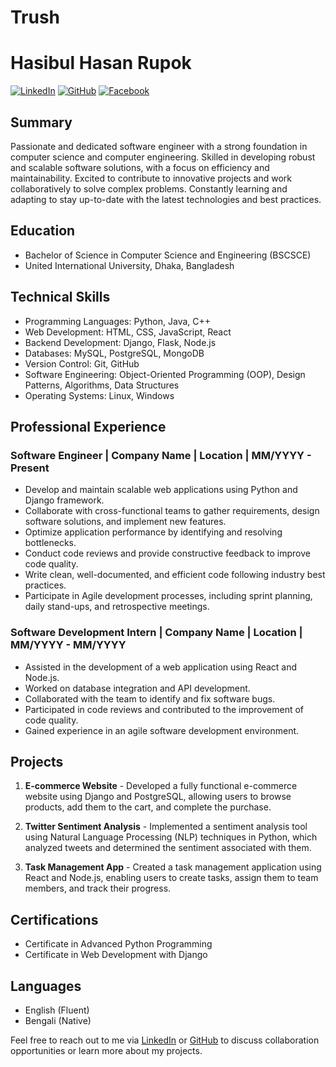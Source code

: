 # Trush

# Hasibul Hasan Rupok

[![LinkedIn](https://img.shields.io/badge/-LinkedIn-blue?style=flat&logo=linkedin&logoColor=white)](https://www.linkedin.com/in/hasibulhasanrupok/)
[![GitHub](https://img.shields.io/badge/-GitHub-black?style=flat&logo=github&logoColor=white)](https://github.com/hasibulrupok)
[![Facebook](https://img.shields.io/badge/-Facebook-blue?style=flat&logo=facebook&logoColor=white)](https://facebook.com/rupok.4)

## Summary

Passionate and dedicated software engineer with a strong foundation in computer science and computer engineering. Skilled in developing robust and scalable software solutions, with a focus on efficiency and maintainability. Excited to contribute to innovative projects and work collaboratively to solve complex problems. Constantly learning and adapting to stay up-to-date with the latest technologies and best practices.

## Education

- Bachelor of Science in Computer Science and Engineering (BSCSCE)
- United International University, Dhaka, Bangladesh

## Technical Skills

- Programming Languages: Python, Java, C++
- Web Development: HTML, CSS, JavaScript, React
- Backend Development: Django, Flask, Node.js
- Databases: MySQL, PostgreSQL, MongoDB
- Version Control: Git, GitHub
- Software Engineering: Object-Oriented Programming (OOP), Design Patterns, Algorithms, Data Structures
- Operating Systems: Linux, Windows

## Professional Experience

### Software Engineer | Company Name | Location | MM/YYYY - Present

- Develop and maintain scalable web applications using Python and Django framework.
- Collaborate with cross-functional teams to gather requirements, design software solutions, and implement new features.
- Optimize application performance by identifying and resolving bottlenecks.
- Conduct code reviews and provide constructive feedback to improve code quality.
- Write clean, well-documented, and efficient code following industry best practices.
- Participate in Agile development processes, including sprint planning, daily stand-ups, and retrospective meetings.

### Software Development Intern | Company Name | Location | MM/YYYY - MM/YYYY

- Assisted in the development of a web application using React and Node.js.
- Worked on database integration and API development.
- Collaborated with the team to identify and fix software bugs.
- Participated in code reviews and contributed to the improvement of code quality.
- Gained experience in an agile software development environment.

## Projects

1. **E-commerce Website** - Developed a fully functional e-commerce website using Django and PostgreSQL, allowing users to browse products, add them to the cart, and complete the purchase.

2. **Twitter Sentiment Analysis** - Implemented a sentiment analysis tool using Natural Language Processing (NLP) techniques in Python, which analyzed tweets and determined the sentiment associated with them.

3. **Task Management App** - Created a task management application using React and Node.js, enabling users to create tasks, assign them to team members, and track their progress.

## Certifications

- Certificate in Advanced Python Programming
- Certificate in Web Development with Django

## Languages

- English (Fluent)
- Bengali (Native)

Feel free to reach out to me via [LinkedIn](https://www.linkedin.com/in/hasibulhasanrupok/) or [GitHub](https://github.com/your-github-username) to discuss collaboration opportunities or learn more about my projects.
